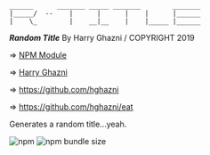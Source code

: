 ```
______      _______ _____ _______        _______
|_____/  --    |      |      |    |      |______
|    \_        |    __|__    |    |_____ |______
```
_**Random Title**_ By Harry Ghazni / COPYRIGHT 2019


=> [NPM Module](https://www.npmjs.com/package/@hghazni/random-title)

=> [Harry Ghazni](https://hghazni.com)

=> https://github.com/hghazni

=> https://github.com/hghazni/eat

Generates a random title...yeah.

![npm](https://img.shields.io/npm/v/@hghazni/random-title.svg) ![npm bundle size](https://img.shields.io/bundlephobia/min/@hghazni/random-title.svg)